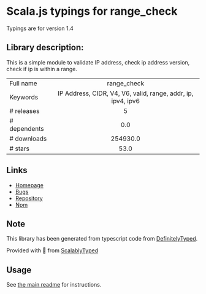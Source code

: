 
# Scala.js typings for range_check

Typings are for version 1.4

## Library description:
This is a simple module to validate IP address, check ip address version, check if ip is within a range.

|                    |                 |
| ------------------ | :-------------: |
| Full name          | range_check |
| Keywords           | IP Address, CIDR, V4, V6, valid, range, addr, ip, ipv4, ipv6 |
| # releases         | 5 |
| # dependents       | 0.0 |
| # downloads        | 254930.0 |
| # stars            | 53.0 |

## Links
- [Homepage](https://github.com/keverw/range_check#readme)
- [Bugs](https://github.com/keverw/range_check/issues)
- [Repository](https://github.com/keverw/range_check)
- [Npm](https://www.npmjs.com/package/range_check)
    


## Note
This library has been generated from typescript code from [DefinitelyTyped](https://definitelytyped.org).

Provided with :purple_heart: from [ScalablyTyped](https://github.com/oyvindberg/ScalablyTyped)

## Usage
See [the main readme](../../readme.md) for instructions.


